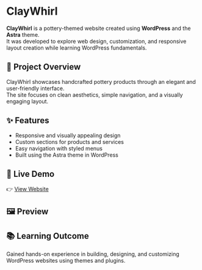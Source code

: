 # ClayWhirl

**ClayWhirl** is a pottery-themed website created using **WordPress** and the **Astra** theme.  
It was developed to explore web design, customization, and responsive layout creation while learning WordPress fundamentals.

## 🌿 Project Overview
ClayWhirl showcases handcrafted pottery products through an elegant and user-friendly interface.  
The site focuses on clean aesthetics, simple navigation, and a visually engaging layout.

## ✨ Features
- Responsive and visually appealing design  
- Custom sections for products and services  
- Easy navigation with styled menus  
- Built using the Astra theme in WordPress  

## 🔗 Live Demo
👉 [View Website](http://potteryshop.lovestoblog.com/)

## 🖼️ Preview


## 📚 Learning Outcome
Gained hands-on experience in building, designing, and customizing WordPress websites using themes and plugins.

